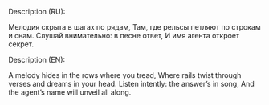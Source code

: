 Description (RU):

Мелодия скрыта в шагах по рядам,
Там, где рельсы петляют по строкам и снам.
Слушай внимательно: в песне ответ,
И имя агента откроет секрет.

Description (EN):

A melody hides in the rows where you tread, Where rails twist through verses and dreams in your head. Listen intently: the answer’s in song, And the agent’s name will unveil all along.
